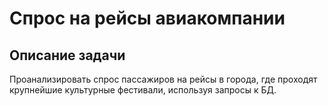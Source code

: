 # Спрос на рейсы авиакомпании

## Описание задачи

Проанализировать спрос пассажиров на рейсы в города, где проходят крупнейшие культурные фестивали, используя запросы к БД.
